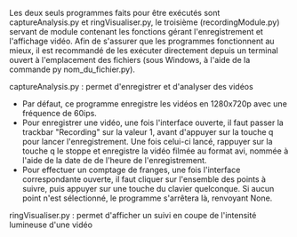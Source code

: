 Les deux seuls programmes faits pour être exécutés sont captureAnalysis.py et ringVisualiser.py, le troisième (recordingModule.py) servant de module contenant les fonctions gérant l'enregistrement et l'affichage vidéo. 
Afin de s'assurer que les programmes fonctionnent au mieux, il est recommandé de les exécuter directement depuis un terminal ouvert à l'emplacement des fichiers (sous Windows, à l'aide de la commande py nom_du_fichier.py). 

captureAnalysis.py : permet d'enregistrer et d'analyser des vidéos
  - Par défaut, ce programme enregistre les vidéos en 1280x720p avec une fréquence de 60ips.
  - Pour enregistrer une vidéo, une fois l'interface ouverte, il faut passer la trackbar "Recording" sur la valeur 1, avant d'appuyer sur la touche q pour lancer l'enregistrement. Une fois celui-ci lancé, rappuyer sur la touche q le stoppe et enregistre la vidéo filmée au format avi, nommée à l'aide de la date de de l'heure de l'enregistrement.
  - Pour effectuer un comptage de franges, une fois l'interface correspondante ouverte, il faut cliquer sur l'ensemble des points à suivre, puis appuyer sur une touche du clavier quelconque. Si aucun point n'est sélectionné, le programme s'arrêtera là, renvoyant None.

ringVisualiser.py : permet d'afficher un suivi en coupe de l'intensité lumineuse d'une vidéo 
